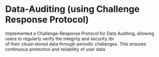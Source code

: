 # Data-Auditing (using Challenge Response Protocol)

Implemented a Challenge-Response Protocol for Data Auditing, allowing users to regularly verify the integrity and security /br                                                                                                                     
of their cloud-stored data through periodic challenges. This ensures continuous protection and reliability of user data
